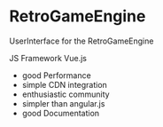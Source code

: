# RetroGameEngine
UserInterface for the RetroGameEngine

JS Framework Vue.js

+ good Performance
+ simple CDN integration
+ enthusiastic community
+ simpler than angular.js
+ good Documentation
